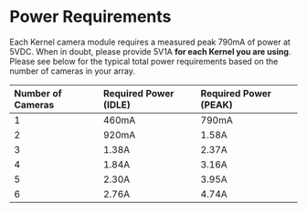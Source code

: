 # Power Requirements

Each Kernel camera module requires a measured peak 790mA of power at 5VDC. When in doubt, please provide 5V1A **for each Kernel you are using**. Please see below for the typical total power requirements based on the number of cameras in your array.

| Number of Cameras | Required Power \(IDLE\) | Required Power \(PEAK\) |
| :--- | :--- | :--- |
| 1 | 460mA | 790mA |
| 2 | 920mA | 1.58A |
| 3 | 1.38A | 2.37A |
| 4 | 1.84A | 3.16A |
| 5 | 2.30A | 3.95A |
| 6 | 2.76A | 4.74A |

